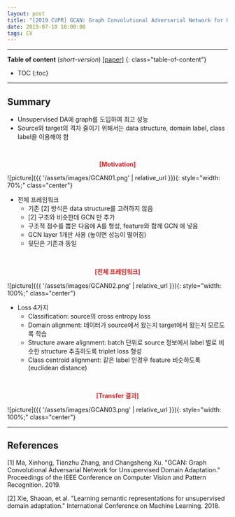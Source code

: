 ```yaml
---
layout: post
title: "[2019 CVPR] GCAN: Graph Convolutional Adversarial Network for Unsupervised Domain Adaptation"
date: 2019-07-10 18:00:00
tags: CV 
---
```


<!--more-->

---

**Table of content** (*short-version*)
[[paper]](http://openaccess.thecvf.com/content_CVPR_2019/papers/Ma_GCAN_Graph_Convolutional_Adversarial_Network_for_Unsupervised_Domain_Adaptation_CVPR_2019_paper.pdf)
{: class="table-of-content"}
* TOC
{:toc}

---

## Summary

- Unsupervised DA에 graph를 도입하여 최고 성능
- Source와 target의 격차 줄이기 위해서는 data structure, domain label, class label을 이용해야 함

  
<br/>
<p align="center" style="color: #e01f1f; font-weight: bold;">[Motivation]</p>
![picture]({{ '/assets/images/GCAN01.png' | relative_url }}){: style="width: 70%;" class="center"}
<br/>

- 전체 프레임워크
  - 기존 [2] 방식은 data structure를 고려하지 않음
  - [2] 구조와 비슷한데 GCN 만 추가
  - 구조적 점수를 뽑은 다음에 A를 형성, feature와 함께 GCN 에 넣음
  - GCN layer 1개만 사용 (높이면 성능이 떨어짐)
  - 뒷단은 기존과 동일
  

<br/>
<p align="center" style="color: #e01f1f; font-weight: bold;">[전체 프레임워크]</p>
![picture]({{ '/assets/images/GCAN02.png' | relative_url }}){: style="width: 100%;" class="center"}
<br/>

  
- Loss 4가지
  - Classification: source의 cross entropy loss
  - Domain alignment: 데이터가 source에서 왔는지 target에서 왔는지 모르도록 학습
  - Structure aware alignment: batch 단위로 source 정보에서 label 별로 비슷한 structure 추출하도록 triplet loss 형성
  - Class centroid alignment: 같은 label 인경우 feature 비슷하도록 (euclidean distance)
  

<br/>
<p align="center" style="color: #e01f1f; font-weight: bold;">[Transfer 결과]</p>
![picture]({{ '/assets/images/GCAN03.png' | relative_url }}){: style="width: 100%;" class="center"}
<br/>


---


## References

[1] Ma, Xinhong, Tianzhu Zhang, and Changsheng Xu. "GCAN: Graph Convolutional Adversarial Network for Unsupervised Domain Adaptation." Proceedings of the IEEE Conference on Computer Vision and Pattern Recognition. 2019.

[2] Xie, Shaoan, et al. "Learning semantic representations for unsupervised domain adaptation." International Conference on Machine Learning. 2018.
